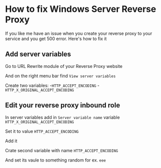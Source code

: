 # How to fix Windows Server Reverse Proxy
If you like me have an issue when you create your reverse proxy to your service and you get 500 error. Here's how to fix it


## Add server variables 

Go to URL Rewrite module of your Reverse Proxy website

And on the right menu bar find `View server variables`

Create two variables:
-`HTTP_ACCEPT_ENCODING`
-`HTTP_X_ORIGINAL_ACCEPT_ENCODING`

## Edit your reverse proxy inbound role

In server variables add in `Server variable name` variable `HTTP_X_ORIGINAL_ACCEPT_ENCODING`

Set it to value `HTTP_ACCEPT_ENCODING`

Add it 


Crate second variable with name `HTTP_ACCEPT_ENCODING`

And set its vaule to something random for ex. `eee`

